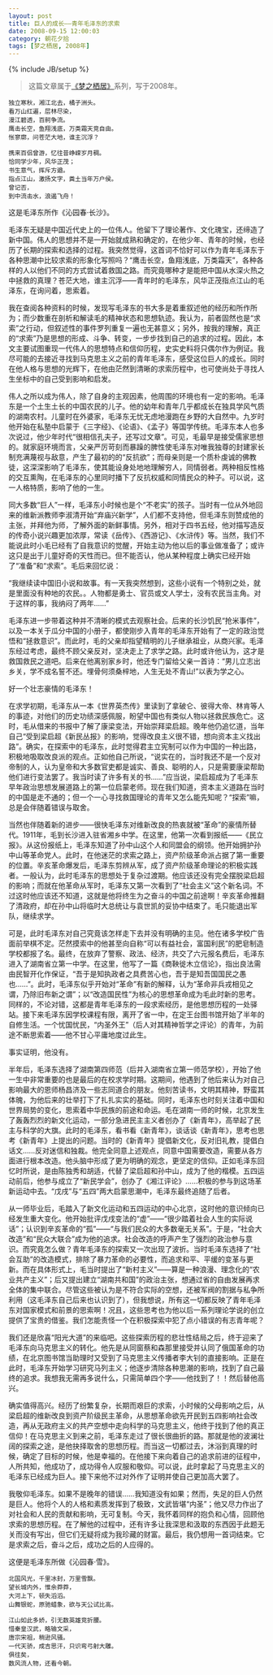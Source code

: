 ```yaml
---
layout: post
title: 巨人的成长——青年毛泽东的求索
date: 2008-09-15 12:00:03
category: 朝花夕拾
tags: [梦之栖居, 2008年]
---
```

{% include JB/setup %}

> 这篇文章属于[《梦之栖居》](/posts/where-the-dreams-reside/)系列，写于2008年。
	
<!--more-->

	独立寒秋，湘江北去，橘子洲头。
	看万山红遍，层林尽染，
	漫江碧透，百舸争流。
	鹰击长空，鱼翔浅底，万类霜天竞自由。
	怅寥廓，问苍茫大地，谁主沉浮？

	携来百侣曾游，忆往昔峥嵘岁月稠。
	恰同学少年，风华正茂；
	书生意气，挥斥方遒。
	指点江山，激扬文字，粪土当年万户侯。
	曾记否，
	到中流击水，浪遏飞舟！

这是毛泽东所作《沁园春·长沙》。

毛泽东无疑是中国近代史上的一位伟人。他留下了理论著作、文化瑰宝，还缔造了新中国。伟人的思想并不是一开始就成熟和确定的，在他少年、青年的时候，也经历了长期的探索和选择的过程。我突然觉得，这首词不恰好可以作为青年毛泽东于各种思潮中比较求索的形象化写照吗？“鹰击长空，鱼翔浅底，万类霜天”，各种各样的人以他们不同的方式尝试着救国之路。而究竟哪种才是能把中国从水深火热之中拯救的真理？苍茫大地，谁主沉浮——青年时的毛泽东，风华正茂指点江山的毛泽东，在询问着，思索着。

我在查阅各种资料的时候，发现写毛泽东的书大多是着重叙述他的经历和所作所为；而少数重在剖析和解读毛的精神状态和思想轨迹。我认为，前者固然也是“求索”之行动，但叙述性的事件罗列重复一遍也无甚意义；另外，按我的理解，真正的“求索”乃是思想的形成、斗争、转变，一步步找到自己的追求的过程。因此，本文主要试图重现一代伟人的思想特点和信仰历程，史实史料将只偶尔作为例证。我尽可能的去接近寻找到马克思主义之前的青年毛泽东，感受这位巨人的成长。同时在他人格与思想的光辉下，在他由茫然到清晰的求索历程中，也可使尚处于寻找人生坐标中的自己受到影响和启发。

伟人之所以成为伟人，除了自身的主观因素，他周围的环境也有一定的影响。毛泽东是一个土生土长的中国农民的儿子。他的幼年和青年几乎都成长在独具学风气质的湖南农村。儿童时在外婆家，毛泽东无忧无虑地漫跑在乡野的大自然中。九岁时他开始在私塾中启蒙于《三字经》、《论语》、《孟子》等国学传统。毛泽东本人也多次说过，他少年时代“很相信孔夫子，还写过文章”。可见，毛最早是接受儒家思想的。就家庭环境而言，父亲严厉苛刻而暴躁的脾性使毛泽东对唯我独尊的封建家长制充满蔑视与敌意，产生了最初的的“反抗欲”；而母亲则是一个质朴虔诚的佛教徒，这深深影响了毛泽东，使其能设身处地地理解穷人，同情弱者。两种相反性格的交互熏陶，在毛泽东的心里同时播下了反抗权威和同情民众的种子。可以说，这一人格特质，影响了他的一生。

同大多数“巨人”一样，毛泽东小时候也是个“不老实”的孩子。当时有一位从外地回来的维新派教师李淑清开始“弃庙兴新学”，人们都不支持他，但毛泽东则赞成他的主张，并拜他为师，了解外面的新鲜事情。另外，相对于四书五经，他对描写造反的传奇小说兴趣更加浓厚，常读《岳传》、《西游记》、《水浒传》等。当然，我们不能说此时小毛已经有了自我意识的觉醒，开始主动为他以后的事业做准备了；或许这只是出于儿童好奇的天性而已。但不能否认，他从某种程度上确实已经开始了“准备”和“求索”。毛后来回忆说：

“我继续读中国旧小说和故事。有一天我突然想到，这些小说有一个特别之处，就是里面没有种地的农民。。人物都是勇士、官员或文人学士，没有农民当主角。对于这样的事，我纳闷了两年……”

毛泽东进一步带着这种并不清晰的模式去观察社会。后来的长沙饥民“抢米事件”，以及一本关于瓜分中国的小册子，都使刚步入青年的毛泽东开始有了一定的政治觉悟和“拯救意识”。而此时，毛的父亲却指望精明的儿子继承祖业，从商兴家。毛泽东经过考虑，最终不顾父亲反对，坚决走上了求学之路。此时或许他认为，这才是救国救民之道吧。后来在他离别家乡时，他还专门留给父亲一首诗：“男儿立志出乡关，学不成名誓不还。埋骨何须桑梓地，人生无处不青山!”以表为学之心。

好一个壮志豪情的毛泽东！

在求学初期，毛泽东从一本《世界英杰传》里读到了拿破仑、彼得大帝、林肯等人的事迹，对他们的历史功绩深感佩服，盼望中国也有类似人物以拯救民族危亡。这时，毛从借来的书报中了解了康梁变法，开始崇拜梁启超。晚年他仍追忆道，当年自己“受到梁启超《新民丛报》的影响，觉得改良主义很不错，想向资本主义找出路”。确实，在探索中的毛泽东，此时觉得君主立宪制可以作为中国的一种出路，积极地吸取改良派的观点。正如他自己所说，“说实在的，当时我还不是一个反对帝制的人，认为皇帝和大多数官吏都是诚实、善良、聪明的人，只是需要康梁帮助他们进行变法罢了。我当时读了许多有关的书……”应当说，梁启超成为了毛泽东早年政治思想发展道路上的第一位启蒙老师。现在我们知道，资本主义道路在当时的中国是走不通的；但一个一心寻找救国理论的青年又怎么能先知呢？“探索”嘛，总是会伴随着错误与取舍。

当然也伴随着新的进步——很快毛泽东对维新改良的热衷就被“革命”的豪情所替代。1911年，毛到长沙进入驻省湘乡中学。在这里，他第一次看到报纸——《民立报》。从这份报纸上，毛泽东知道了孙中山这个人和同盟会的纲领。他开始拥护孙中山等革命党人。此时，在他迷茫的求索之路上，资产阶级革命派占据了第一重要的位置。辛亥革命爆发后，毛泽东剪辨从军，成了资产阶级革命理论的积极实践者。一般认为，此时毛泽东的思想处于复杂过渡期。他应该还没有完全摆脱梁启超的影响；而就在他革命从军时，毛泽东又第一次看到了“社会主义”这个新名词。不过这时他应该还不知道，这就是他将终生为之奋斗的中国之前途啊！辛亥革命推翻了清政府，却在孙中山将临时大总统让与袁世凯的妥协中结束了。毛只能退出军队，继续求学。

可是，此时毛泽东对自己究竟该怎样走下去并没有明确的主见。他在诸多学校广告面前举棋不定。茫然摸索中的他甚至向自称“可以有益社会，富国利民”的肥皂制造学校都报了名。最终，在放弃了警察、政法、经济，共交了六元报名费后，毛泽东进入了湖南省立第一中学。在这里，他写了一篇《商鞅徙木立信论》，指出良法需由民智开化作保证，“吾于是知执政者之具费苦心也，吾于是知吾国国民之愚也……”。此时，毛泽东似乎开始对“革命”有新的解释，认为“革命非兵戎相见之谓，乃除旧布新之谓”；以“改造国民性”为核心的思想革命成为毛此时新的思考。同样的，不论对错，这都是青年毛泽东的一段求索经历，是他思想历程的一处驿站。接下来毛泽东因学校课程有限，离开了省一中，在定王台图书馆开始了半年的自修生活。一个忧国忧民，“内圣外王”（后人对其精神哲学之评论）的青年，为前途不断思索着——他不甘心平庸地度过此生。

事实证明，他没有。

半年后，毛泽东选择了湖南第四师范（后并入湖南省立第一师范学校），开始了他一生中非常重要的也是最后的在校求学时期。这期间，他遇到了他后来认为对自己影响最大的恩师杨昌济及一些志同道合的朋友。他刻苦读书，文明其精神，野蛮其体魄，为他后来的壮举打下了扎扎实实的基础。同时，毛泽东也时刻关注着中国和世界局势的变化，思索着中华民族的前途和命运。毛在湖南一师的时候，北京发生了轰轰烈烈的新文化运动，一部分急进民主主义者创办了《新青年》，高举起了民主与科学的大旗。此时的毛泽东，看书看《新青年》，谈话谈《新青年》，思考也思考《新青年》上提出的问题。当时的《新青年》提倡新文化，反对旧礼教，提倡白话文……反对迷信和独裁。他完全同意上述观点，同意中国需要改造，需要从各方面进行根本改造。他头脑中形成了更为明确的观念，更坚定的信仰。正如毛泽东回忆时所说，是由陈独秀和胡适，代替了梁启超和孙中山，成为了他的楷模。五四运动前后，他参与成立了“新民学会”，创办了《湘江评论》……积极的参与到这场革新运动中去。“戊戌”与“五四”两大启蒙思潮中，毛泽东最终追随了后者。

从一师毕业后，毛踏入了新文化运动和五四运动的中心北京，这时他的意识倾向已经发生重大变化。他开始批评戊戌变法的“虚”——“很少踏着社会人生的实际说话”；认识到辛亥革命的“孤”——“与我们民众的大多数毫无关系”。于是，“社会大改造”和“民众大联合”成为他的追求。社会改造的呼声产生了强烈的政治参与意识。而究竟怎么做？青年毛泽东的探索又一次出现了波折。当时毛泽东选择了“社会互助”的改造模式，排除了暴力革命的必要性，而追求和平、平缓的变革与更新。而在具体形式上，毛当时提出了“新村主义”——算是一种浪漫、理念化的“农业共产主义”；后又提出建立“湖南共和国”的政治主张，想通过省的自由发展再求全体的集中联合。尽管这些被认为是不符合实际的空想，还被军阀的割据与私争所利用（这毛泽东自己后来也认识到了），但我想说，所有这一切都反映了青年毛泽东对国家模式和前景的思索啊！况且，这些思考也为他以后一系列理论学说的创立提供了宝贵的借鉴。我们怎能责怪一个在积极探索中犯了点小错误的有志青年呢？

我们还是欣喜“阳光大道”的来临吧。这些探索历程的悲壮性结局之后，终于迎来了毛泽东向马克思主义的转化。他先是从同窗蔡和森那里接受并认同了俄国革命的功绩，在北京图书馆当助理时又受到了马克思主义传播者李大钊的直接影响。正是在此时，毛泽东开始学习研究马列主义；他逐步清除各种思潮的影响，找到了自己最终的追求。我想我无需再多说什么，只需简单四个字——他找到了！！然后替他高兴。

确实值得高兴。经历了纷繁复杂，长期而艰巨的求索，小时候的父母影响之后，从梁启超的维新改良到资产阶级民主革命，从思想革命欲先开民到五四影响社会改造，再从无政府主义的共产空想中走向科学的马克思主义，他终于找到了他的真正信仰！在马克思主义到来之前，毛泽东走过了很长很曲折的路。那就是他的波澜壮阔的探索之途，是他抉择取舍的思想历程。而当这一切都过去，沐浴到真理的时候，确定了目标的时候，他是幸福的。在他接下来向着自己的追求前进的征程中，人所共知，他成功了，成功得令人叹服和敬仰。可以说，此时拿起了马克思主义的毛泽东已经成为巨人。接下来他不过对外作了证明并使自己更加高大罢了。

我敬仰毛泽东。如果不是晚年的错误……我知道没有如果；然而，失足的巨人仍然是巨人。他将个人的人格和素质发挥到了极致，文武皆堪“内圣”；他又尽力作出了对社会和人民的贡献和影响，无可复制。今天，我怀着同样的抱负和心情，回顾他求索的思想历程。在了解他的过程中，还有许多让我深思和汲取的东西因于此题无关而没有写出，但它们无疑将成为我珍藏的财富。最后，我仍想用一首词结束。它是求索之后，奋斗之后，成功之后的人应得的。

这便是毛泽东所做《沁园春·雪》。

	北国风光，千里冰封，万里雪飘。
	望长城内外，惟余莽莽，
	大河上下，顿失滔滔。
	山舞银蛇，原驰蜡象，欲与天公试比高。

	江山如此多娇，引无数英雄竞折腰。
	惜秦皇汉武，略输文采，
	唐宗宋祖，稍逊风骚。
	一代天骄，成吉思汗，只识弯弓射大雕。
	俱往矣，
	数风流人物，还看今朝。